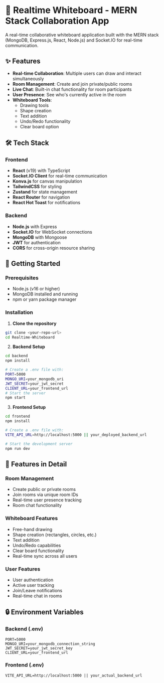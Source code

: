 # 🎨 Realtime Whiteboard - MERN Stack Collaboration App

A real-time collaborative whiteboard application built with the MERN stack (MongoDB, Express.js, React, Node.js) and Socket.IO for real-time communication.

## ✨ Features

- **Real-time Collaboration**: Multiple users can draw and interact simultaneously
- **Room Management**: Create and join private/public rooms
- **Live Chat**: Built-in chat functionality for room participants
- **User Presence**: See who's currently active in the room
- **Whiteboard Tools**:
  - Drawing tools
  - Shape creation
  - Text addition
  - Undo/Redo functionality
  - Clear board option

## 🛠️ Tech Stack

### Frontend

- **React** (v19) with TypeScript
- **Socket.IO Client** for real-time communication
- **Konva.js** for canvas manipulation
- **TailwindCSS** for styling
- **Zustand** for state management
- **React Router** for navigation
- **React Hot Toast** for notifications

### Backend

- **Node.js** with Express
- **Socket.IO** for WebSocket connections
- **MongoDB** with Mongoose
- **JWT** for authentication
- **CORS** for cross-origin resource sharing

## 🚀 Getting Started

### Prerequisites

- Node.js (v16 or higher)
- MongoDB installed and running
- npm or yarn package manager

### Installation

1. **Clone the repository**

```bash
git clone <your-repo-url>
cd Realtime-Whiteboard
```

2. **Backend Setup**

```bash
cd backend
npm install

# Create a .env file with:
PORT=5000
MONGO_URI=your_mongodb_uri
JWT_SECRET=your_jwt_secret
CLIENT_URL=your_frontend_url
# Start the server
npm start
```

3. **Frontend Setup**

```bash
cd frontend
npm install

# Create a .env file with:
VITE_API_URL=http://localhost:5000 || your_deployed_backend_url

# Start the development server
npm run dev
```

## 🌟 Features in Detail

### Room Management

- Create public or private rooms
- Join rooms via unique room IDs
- Real-time user presence tracking
- Room chat functionality

### Whiteboard Features

- Free-hand drawing
- Shape creation (rectangles, circles, etc.)
- Text addition
- Undo/Redo capabilities
- Clear board functionality
- Real-time sync across all users

### User Features

- User authentication
- Active user tracking
- Join/Leave notifications
- Real-time chat in rooms

## 🔒 Environment Variables

### Backend (.env)

```
PORT=5000
MONGO_URI=your_mongodb_connection_string
JWT_SECRET=your_jwt_secret_key
CLIENT_URL=your_frontend_url

```

### Frontend (.env)

```
VITE_API_URL=http://localhost:5000 || your_actual_backend_url
```
